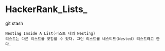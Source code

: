# HackerRank_Lists_

git stash

    Nesting Inside A List(리스트 내의 Nesting)
    리스트는 다른 리스트를 포함할 수 있다. 그런 리스트를 네스티드(Nested) 리스트라고 한다.
